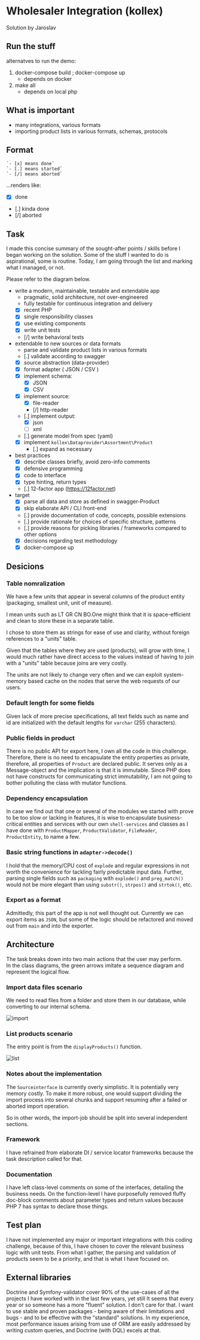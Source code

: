 # Wholesaler Integration (kollex)

Solution by Jaroslav

## Run the stuff

alternatves to run the demo:

1. docker-compose build ; docker-compose up
     - depends on docker
2. make all
     - depends on local php

## What is important

- many integrations, various formats
- importing product lists in various formats, schemas, protocols

## Format

    `- [x] means done`
    `- [.] means started`
    `- [/] means aborted`

...renders like:

- [x] done
- [.] kinda done
- [/] aborted

## Task

I made this concise summary of the sought-after points / skills before I began
working on the solution. Some of the stuff I wanted to do is aspirational, some
is routine. Today, I am going through the list and marking what I managed, or
not.

Please refer to the diagram below.

- write a modern, maintainable, testable and extendable app
  - pragmatic, solid architecture, not over-engineered
  - fully testable for continuous integration and delivery 
  - [x] recent PHP
  - [x] single responsibility classes
  - [x] use existing components
  - [x] write unit tests
  - [/] write behavioral tests
- extendable to new sources or data formats
  - parse and validate product lists in various formats
  - [.] validate according to swagger
  - [x] source abstraction (data-provider)
  - [x] format adapter ( JSON / CSV )
  - [x] implement schema:
    - [x] JSON
    - [x] CSV 
  - [x] implement source:
    - [x] file-reader
    - [/] http-reader
  - [.] implement output:
     - [x] json
     - [ ] xml
  - [.] generate model from spec (yaml)
  - [x] implement `kollex\Dataprovider\Assortment\Product`
    - [.] expand as necessary
- best practices
  - [x] describe classes briefly, avoid zero-info comments
  - [x] defensive programming
  - [x] code to interface
  - [x] type hinting, return types
  - [.] 12-factor app (https://12factor.net)
- target
  - [x] parse all data and store as defined in swagger-Product
  - [x] skip elaborate API / CLI front-end
  - [.] provide documentation of code, concepts, possible extensions
  - [.] provide rationale for choices of specific structure, patterns
  - [.] provide reasons for picking libraries / frameworks compared to other options 
  - [x] decisions regarding test methodology
  - [x] docker-compose up

## Desicions


### Table nomralization

We have a few units that appear in several columns of the product entity
(packaging, smallest unit, unit of measure).

I mean units such as LT GR CN BO.One might think that it is space-efficient and
clean to store these in a separate table.

I chose to store them as strings for ease of use and clarity, without foreign
references to a "units" table.

Given that the tables where they are used (products), will grow with time, I
would much rather have direct access to the values instead of having to join
with a "units" table because joins are very costly.

The units are not likely to change very often and we can exploit system-memory
based cache on the nodes that serve the web requests of our users.

### Default length for some fields

Given lack of more precise specifications, all text fields such as name and id
are initialized with the default lengths for `varchar` (255 characters).

### Public fields in product

There is no public API for export here, I own all the code in this challenge.
Therefore, there is no need to encapsulate the entity properties as private,
therefore, all properties of `Product` are declared public. It serves only as a
Message-object and the implication is that it is immutable. Since PHP does not
have constructs for communicating strict immutability, I am not going to bother
polluting the class with mutator functions.

### Dependency encapsulation

In case we find out that one or several of the modules we started with prove to
be too slow or lacking in features, it is wise to encapsulate business-critical
entities and services with our own `shell-services` and classes as I have done
with `ProductMapper`, `ProductValidator`, `FileReader`, `ProductEntity`, to
name a few.

### Basic string functions in `adapter->decode()`

I hold that the memory/CPU cost of `explode` and regular expressions in not
worth the convenience for tackling fairly predictable input data. Further,
parsing single fields such as `packaging` with `explode()` and `preg_match()`
would not be more elegant than using `substr()`, `strpos()` and `strtok()`,
etc.

### Export as a format

Admittedly, this part of the app is not well thought out. Currently we can
export items as `JSON`, but some of the logic should be refactored and moved
out from `main` and into the exporter.

## Architecture

The task breaks down into two main actions that the user may perform.  
In the class diagrams, the green arrows imitate a sequence diagram
and represent the logical flow.

### Import data files scenario

We need to read files from a folder and store them in our database,
while converting to our internal schema.

![import](doc/import-scenario.class.png "Import scenario")


### List products scenario

The entry point is from the `displayProducts()` function.

![list](doc/list-scenario.class.png "Import scenario")


### Notes about the implementation

The `Sourceinterface` is currently overly simplistic. It is potentially very
memory costly. To make it more robust, one would support dividing the import
process into several chunks and support resuming after a failed or aborted
import operation.

So in other words, the import-job should be split into several independent
sections.

### Framework

I have refrained from elaborate DI / service locator frameworks because the
task description called for that.

### Documentation

I have left class-level comments on some of the interfaces, detailing the
business needs. On the function-level I have purposefully removed fluffy
doc-block comments about parameter types and return values because PHP 7 has
syntax to declare those things.

## Test plan

I have not implemented any major or important integrations with this coding
challenge, because of this, I have chosen to cover the relevant business logic
with unit tests. From what I gather, the parsing and validation of products
seem to be a priority, and that is what I have focused on.

## External libraries

Doctrine and Symfony-validator cover 90% of the use-cases of all the projects I
have worked with in the last few years, yet still It seems that every year or
so someone has a more "fluent" solution. I don't care for that. I want to use
stable and proven packages - being aware of their limitations and bugs - and to
be effective with the "standard" solutions. In my experience, most performance
issues arising from use of ORM are easily addressed by writing custom queries,
and Doctrine (with DQL) excels at that.

